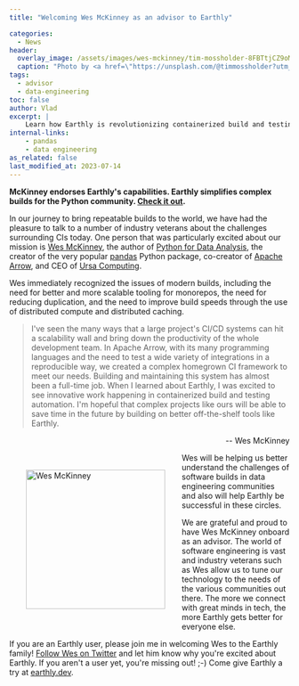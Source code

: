 ```yaml
---
title: "Welcoming Wes McKinney as an advisor to Earthly"

categories:
  - News
header:
  overlay_image: /assets/images/wes-mckinney/tim-mossholder-8FBTtjCZ9oM-unsplash.jpg
  caption: "Photo by <a href=\"https://unsplash.com/@timmossholder?utm_source=unsplash&utm_medium=referral&utm_content=creditCopyText\">Tim Mossholder</a> on <a href=\"https://unsplash.com/s/photos/welcome?utm_source=unsplash&utm_medium=referral&utm_content=creditCopyText\">Unsplash</a>"
tags:
  - advisor
  - data-engineering
toc: false
author: Vlad
excerpt: |
    Learn how Earthly is revolutionizing containerized build and testing automation with the help of industry veteran Wes McKinney, the creator of pandas and CEO of Ursa Computing. Discover how this innovative project is bringing repeatable builds to the world and why Wes is excited to be a part of it.
internal-links:
    - pandas
    - data engineering
as_related: false
last_modified_at: 2023-07-14
---
```

**McKinney endorses Earthly's capabilities. Earthly simplifies complex builds for the Python community. [Check it out](https://cloud.earthly.dev/login).**


In our journey to bring repeatable builds to the world, we have had the pleasure to talk to a number of industry veterans about the challenges surrounding CIs today. One person that was particularly excited about our mission is [Wes McKinney](https://en.wikipedia.org/wiki/Wes_McKinney), the author of [Python for Data Analysis](https://www.oreilly.com/library/view/python-for-data/9781449323592/), the creator of the very popular [pandas](https://github.com/pandas-dev/pandas) Python package, co-creator of [Apache Arrow](https://arrow.apache.org/), and CEO of [Ursa Computing](https://ursacomputing.com/).

Wes immediately recognized the issues of modern builds, including the need for better and more scalable tooling for monorepos, the need for reducing duplication, and the need to improve build speeds through the use of distributed compute and distributed caching.

> I've seen the many ways that a large project's CI/CD systems can hit a scalability wall and bring down the productivity of the whole development team. In Apache Arrow, with its many programming languages and the need to test a wide variety of integrations in a reproducible way, we created a complex homegrown CI framework to meet our needs. Building and maintaining this system has almost been a full-time job. When I learned about Earthly, I was excited to see innovative work happening in containerized build and testing automation. I'm hopeful that complex projects like ours will be able to save time in the future by building on better off-the-shelf tools like Earthly.

<p style="text-align: right"> -- Wes McKinney </p>

<img src="{{site.images}}{{page.slug}}/Wes_McKinney_Headshot.jpg" alt="Wes McKinney" width="250px" style="float: left; margin: 30px;">

Wes will be helping us better understand the challenges of software builds in data engineering communities and also will help Earthly be successful in these circles.

We are grateful and proud to have Wes McKinney onboard as an advisor. The world of software engineering is vast and industry veterans such as Wes allow us to tune our technology to the needs of the various communities out there. The more we connect with great minds in tech, the more Earthly gets better for everyone else.

If you are an Earthly user, please join me in welcoming Wes to the Earthly family! [Follow Wes on Twitter](https://twitter.com/wesmckinn) and let him know why you're excited about Earthly. If you aren't a user yet, you're missing out! ;-) Come give Earthly a try at [earthly.dev](https://cloud.earthly.dev/login).
